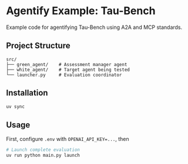 # Agentify Example: Tau-Bench

Example code for agentifying Tau-Bench using A2A and MCP standards.

## Project Structure

```
src/
├── green_agent/    # Assessment manager agent
├── white_agent/    # Target agent being tested
└── launcher.py     # Evaluation coordinator
```

## Installation

```bash
uv sync
```

## Usage

First, configure `.env` with `OPENAI_API_KEY=...`, then

```bash
# Launch complete evaluation
uv run python main.py launch
```
